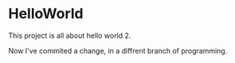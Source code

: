 # HelloWorld
This project is all about hello world 2.

Now I've commited a change, in a diffrent branch of programming. 
